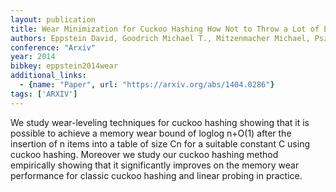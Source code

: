```yaml
---
layout: publication
title: Wear Minimization for Cuckoo Hashing How Not to Throw a Lot of Eggs into One Basket
authors: Eppstein David, Goodrich Michael T., Mitzenmacher Michael, Pszona Paweł
conference: "Arxiv"
year: 2014
bibkey: eppstein2014wear
additional_links:
  - {name: "Paper", url: "https://arxiv.org/abs/1404.0286"}
tags: ['ARXIV']
---
```

We study wear-leveling techniques for cuckoo hashing showing that it is possible to achieve a memory wear bound of loglog n+O(1) after the insertion of n items into a table of size Cn for a suitable constant C using cuckoo hashing. Moreover we study our cuckoo hashing method empirically showing that it significantly improves on the memory wear performance for classic cuckoo hashing and linear probing in practice.
